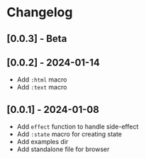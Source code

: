 
# Changelog

## [0.0.3] - Beta


## [0.0.2] - 2024-01-14

- Add `:html` macro
- Add `:text` macro

## [0.0.1] - 2024-01-08

- Add `effect` function to handle side-effect
- Add `:state` macro for creating state
- Add examples dir
- Add standalone file for browser
